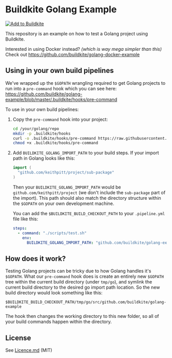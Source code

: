 # Buildkite Golang Example

[![Add to Buildkite](https://buildkite.com/button.svg)](https://buildkite.com/new)

This repository is an example on how to test a Golang project using Buildkite.

Interested in using Docker instead? _(which is way mega simpler than this)_ Check
out https://github.com/buildkite/golang-docker-example

## Using in your own build pipelines

We've wrapped up the `$GOPATH` wrangling required to get Golang projects to run
into a `pre-command` hook which you can see here:
https://github.com/buildkite/golang-example/blob/master/.buildkite/hooks/pre-command

To use in your own build pipelines:

1. Copy the `pre-command` hook into your project:

   ```sh
   cd /your/golang/repo
   mkdir -p .buildkite/hooks
   curl -o .buildkite/hooks/pre-command https://raw.githubusercontent.com/buildkite/golang-example/master/.buildkite/hooks/pre-command
   chmod +x .buildkite/hooks/pre-command
   ```

2. Add `BUILDKITE_GOLANG_IMPORT_PATH` to your build steps. If your import path in Golang looks like this:

   ```go
   import (
     "github.com/keithpitt/project/sub-package"
   )
   ```

   Then your `BUILDKITE_GOLANG_IMPORT_PATH` would be `github.com/keithpitt/project`
   (we don't include the `sub-package` part of the import). This path should also match
   the directory structure within the `$GOPATH` on your own development machine.

   You can add the `$BUILDKITE_BUILD_CHECKOUT_PATH` to your `.pipeline.yml` file like this:

   ```yml
   steps:
     - command: "./scripts/test.sh"
       env:
         BUILDKITE_GOLANG_IMPORT_PATH: "github.com/buildkite/golang-example"
   ```

## How does it work?

Testing Golang projects can be tricky due to how Golang handles it's `$GOPATH`.
What our `pre-command` hook does is create an entirely new `$GOPATH` tree
within the current build directory (under `tmp/go`), and symlink the current
build directory to the desired go import path location. So the new build
directory would look something like this:

`$BUILDKITE_BUILD_CHECKOUT_PATH/tmp/go/src/github.com/buildkite/golang-example`

The hook then changes the working directory to this new folder, so all of your
build commands happen within the directory.

## License

See [Licence.md](Licence.md) (MIT)
